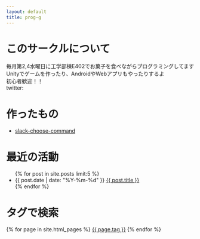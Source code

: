 ```yaml
---
layout: default
title: prog-g
---
```


# このサークルについて
毎月第2,4水曜日に工学部棟E402でお菓子を食べながらプログラミングしてます  
Unityでゲームを作ったり、AndroidやWebアプリもやったりするよ  
初心者歓迎！！  
twitter:

# 作ったもの
- [slack-choose-command](https://github.com/ahuglajbclajep/slack-choose-command)

# 最近の活動
<ul>
  {% for post in site.posts limit:5 %}
    <li>
      {{ post.date | date: "%Y-%m-%d" }} <a href="{{ post.url }}">{{ post.title }}</a>
    </li>
  {% endfor %}
</ul>

# タグで検索
{% for page in site.html_pages %}
  <a href="/tags/{{ page.tag }}.html">{{ page.tag }}</a>
{% endfor %}
